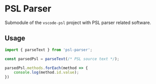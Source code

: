 # PSL Parser

Submodule of the `vscode-psl` project with PSL parser related software.

## Usage

```javascript
import { parseText } from 'psl-parser';

const parsedPsl = parseText(/* PSL source text */);

parsedPsl.methods.forEach(method => {
    console.log(method.id.value);
})
```
